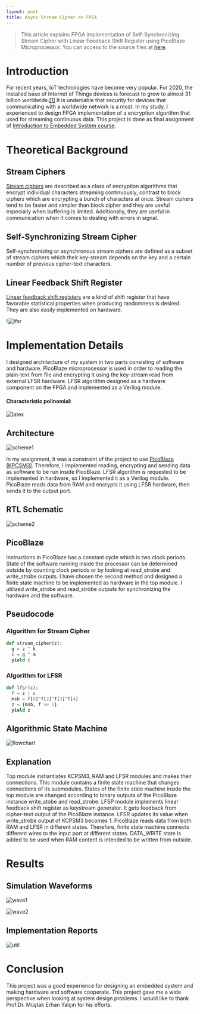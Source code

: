 ```yaml
---
layout: post
title: Async Stream Cipher on FPGA
---
```


> This article explains FPGA implementation of Self-Synchronizing Stream Cipher with Linear Feedback Shift Register using PicoBlaze Microprocessor. You can access to the source files at [here](https://github.com/overengineer/AsyncStreamCipherLFSR).

# Introduction
For recent years, IoT technologies have become very popular. For 2020, the installed base of Internet of Things devices is forecast to grow to almost 31 billion worldwide.[[1]](https://www.statista.com/statistics/471264/iot-number-of-connected-devices-worldwide/) It is undeniable that security for devices that communicating with a worldwide network is a most. In my study, I experienced to design FPGA implementation of a encryption algorithm that used for streaming continuous data. This project is done as final assignment of [Introduction to Embedded System course](https://web.itu.edu.tr/yalcinmust/ehb326.html).
# Theoretical Background
## Stream Ciphers
[Stream ciphers](http://cacr.uwaterloo.ca/hac/about/chap6.pdf) are described as a class of encryption algorithms that encrypt individual characters streaming continuously, contrast to block ciphers which are encrypting a bunch of characters at once. Stream ciphers tend to be faster and simpler than block cipher and they are useful especially when buffering is limited. Additionally, they are useful in communication when it comes to dealing with errors in signal. 
## Self-Synchronizing Stream Cipher
Self-synchronizing or asynchronous stream ciphers are defined as a subset of stream ciphers which their key-stream depends on the key and a certain number of previous cipher-text characters.

## Linear Feedback Shift Register
[Linear feedback shift registers](http://www.eng.auburn.edu/~strouce/class/elec6250/LFSRs.pdf) are a kind of shift register that have favorable statistical properties when producing randomness is desired. They are also easily implemented on hardware.

!![lfsr](https://raw.githubusercontent.com/overengineer/overengineer.github.io/master/images/lfsr.png)


<div style="page-break-after: always;"></div>

# Implementation Details
I designed architecture of my system in two parts consisting of software and hardware. PicoBlaze microprocessor is used in order to reading the plain-text from file and encrypting it using the key-stream read from external LFSR hardware. LFSR algorithm designed as a hardware component on the FPGA and implemented as a Verilog module. 

#### Characteristic polinomial:
 ![latex](https://latex.codecogs.com/gif.latex?P(x)=x^8+x^6+x^5+x^4+1)
 
## Architecture

![scheme1](https://raw.githubusercontent.com/overengineer/overengineer.github.io/master/images/scheme1.png)

In my assignment, it was a constraint of the project to use [PicoBlaze (KPCSM3)](https://www.xilinx.com/products/intellectual-property/picoblaze.html). Therefore, I implemented reading, encrypting and sending data as software to be run inside PicoBlaze. LFSR algorithm is requested to be implemented in hardware, so I implemented it as a Verilog module. PicoBlaze reads data from RAM and encrypts it using LFSR hardware, then sends it to the output port.


## RTL Schematic

![scheme2](https://raw.githubusercontent.com/overengineer/overengineer.github.io/master/images/scheme2.png)


## PicoBlaze
Instructions in PicoBlaze has a constant cycle which is two clock periods. State of the software running inside the processor can be determined outside by counting clock periods or by looking at read_strobe and write_strobe outputs. I have chosen the second method and designed a finite state machine to be implemented as hardware in the top module. I utilized write_strobe and read_strobe outputs for synchronizing the hardware and the software.




## Pseudocode
### Algorithm for Stream Cipher
```python
def stream_cipher(z):
  g = z ^ k
  c = g ^ m
  yield c
```
	  
	  

### Algorithm for LFSR
```python
def lfsr(c):
  f = z | c
  msb = f[0]^f[2]^f[3]^f[4]
  z = {msb, f >> 1}
  yield z
```



<div style="page-break-after: always;"></div>

## Algorithmic State Machine

![flowchart](https://raw.githubusercontent.com/overengineer/overengineer.github.io/master/images/lfsrflowchart.png)

<div style="page-break-after: always;"></div>


## Explanation

Top module instiantiates KCPSM3, RAM and LFSR modules and makes their connections. This module contains a finite state machine that changes connections of its submodules. States of the finite state machine inside the top module are changed according to binary outputs of the PicoBlaze instance write_stobe and read_strobe. LFSP module implements linear feedback shift register as keystream generator. It gets feedback from cipher-text output of the PicoBlaze instance. LFSR updates its value when write_strobe output of KCPSM3 becomes 1. PicoBlaze reads data from both RAM and LFSR in different states. Therefore, finite state machine connects different wires to the input port at different states. DATA_WRITE state is added to be used when RAM content is intended to be written from outside.
# Results

## Simulation Waveforms

![wave1](https://raw.githubusercontent.com/overengineer/overengineer.github.io/master/images/wave1.png)

![wave2](https://raw.githubusercontent.com/overengineer/overengineer.github.io/master/images/wave2.png)


## Implementation Reports


![util](https://raw.githubusercontent.com/overengineer/overengineer.github.io/master/images/util.png)

# Conclusion

This project was a good experience for designing an embedded system and making hardware and software cooperate. This project gave me a wide perspective when looking at system design problems. I would like to thank Prof.Dr. Müştak Erhan Yalçın for his efforts.

